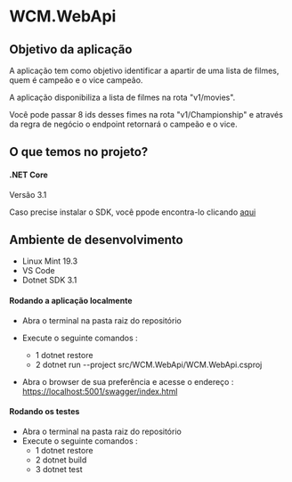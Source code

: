 # WCM.WebApi

## Objetivo da aplicação
 A aplicação tem como objetivo identificar a apartir de uma lista de filmes, quem é campeão e o vice campeão.

 A aplicação disponibiliza a lista de filmes na rota "v1/movies".

 Você pode passar 8 ids desses fimes na rota "v1/Championship" e através da regra de negócio o endpoint retornará o campeão e o vice.


## O que temos no projeto?

#### .NET Core

Versão 3.1

Caso precise instalar o SDK, você ppode encontra-lo clicando [aqui](https://dotnet.microsoft.com/download/dotnet-core/3.1)

## Ambiente de desenvolvimento

 - Linux Mint 19.3
 - VS Code
 - Dotnet SDK 3.1

#### Rodando a aplicação localmente

- Abra o terminal na pasta raiz do repositório
- Execute o seguinte comandos : 

    - 1 dotnet restore
    - 2 dotnet run --project src/WCM.WebApi/WCM.WebApi.csproj

- Abra o browser de sua preferência e acesse o endereço : [https://localhost:5001/swagger/index.html](https://localhost:5001/swagger/index.html)


#### Rodando os testes

- Abra o terminal na pasta raiz do repositório
- Execute o seguinte comandos : 
    - 1 dotnet restore
    - 2 dotnet build
    - 3 dotnet test



